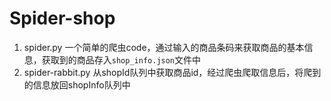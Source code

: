 # Spider-shop
1. spider.py 一个简单的爬虫code，通过输入的商品条码来获取商品的基本信息，获取到的商品存入`shop_info.json`文件中  
2. spider-rabbit.py 从shopId队列中获取商品id，经过爬虫爬取信息后，将爬到的信息放回shopInfo队列中
